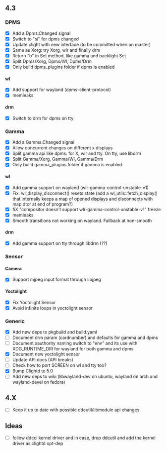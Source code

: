 ## 4.3

### DPMS
- [x] Add a Dpms.Changed signal
- [x] Switch to "si" for dpms changed
- [x] Update clight with new interface (to be committed when on master)
- [x] Same as Xorg: try Xorg, wlr and finally drm
- [x] Return "b" in Set method, like gamma and backlight Set
- [x] Split Dpms/Xorg, Dpms/Wl, Dpms/Drm
- [x] Only build dpms_plugins folder if dpms is enabled

#### wl
- [x] Add support for wayland (dpms-client-protocol)
- [x] memleaks

#### drm 
- [x] Switch to drm for dpms on tty

### Gamma
- [x] Add a Gamma.Changed signal
- [x] Allow concurrent changes on different x displays
- [x] Split gamma api like dpms: for X, wlr and tty. On tty, use libdrm
- [x] Split Gamma/Xorg, Gamma/Wl, Gamma/Drm
- [x] Only build gamma_plugins folder if gamma is enabled

#### wl
- [x] Add gamma support on wayland (wlr-gamma-control-unstable-v1)
- [x] Fix: wl_display_disconnect() resets state (add a wl_utils::fetch_display() that internally keeps a map of opened displays and disconnects with map dtor at end of program?)
- [x] fiX "compositor doesn't support wlr-gamma-control-unstable-v1" freeze
- [x] memleaks
- [x] Smooth transitions not working on wayland. Fallback at non-smooth

#### drm
- [x] Add gamma support on tty through libdrm (??)

### Sensor

#### Camera
- [x] Support mjpeg input format through libjpeg

#### Yoctolight
- [x] Fix Yoctolight Sensor
- [x] Avoid infinite loops in yoctolight sensor

### Generic
- [x] Add new deps to pkgbuild and build.yaml
- [ ] Document drm param (cardnumber) and defaults for gamma and dpms
- [ ] Document xauthority naming switch to "env" and its use with XDG_RUNTIME_DIR for wayland for both gamma and dpms
- [x] Document new yoctolight sensor
- [ ] Update API docs (API breaks)
- [ ] Check how to port SCREEN on wl and tty too?
- [x] Bump Clightd to 5.0
- [ ] Add new deps to wiki (libwayland-dev on ubuntu, wayland on arch and wayland-devel on fedora)

## 4.X
- [ ] Keep it up to date with possible ddcutil/libmodule api changes

## Ideas
- [ ] follow ddcci kernel driver and in case, drop ddcutil and add the kernel driver as clightd opt-dep
